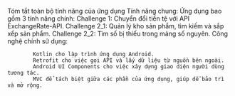Tóm tắt toàn bộ tính năng của ứng dụng
    Tính năng chung:
        Ứng dụng bao gồm 3 tính năng chính:
            Challenge 1: Chuyển đổi tiền tệ với API ExchangeRate-API.
            Challenge 2_1: Quản lý kho sản phẩm, tìm kiếm và sắp xếp sản phẩm.
            Challenge 2_2: Tìm số bị thiếu trong mảng số nguyên.
        Công nghệ chính sử dụng:
            
            Kotlin cho lập trình ứng dụng Android.
            Retrofit cho việc gọi API và lấy dữ liệu từ nguồn bên ngoài.
            Android UI Components cho việc xây dựng giao diện người dùng tương tác.
            MVC để tách biệt giữa các phần của ứng dụng, giúp dễ bảo trì và mở rộng.
